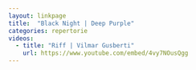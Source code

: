 ```yaml
---
layout: linkpage
title:  "Black Night | Deep Purple"
categories: repertorie
videos:
  - title: "Riff | Vilmar Gusberti"
    url: https://www.youtube.com/embed/4vy7NOusQgg
---
```

